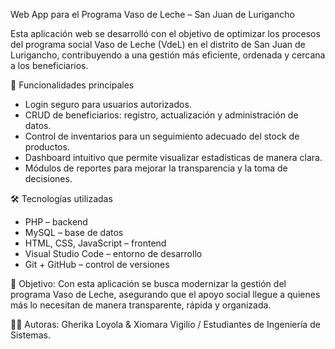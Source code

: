 Web App para el Programa Vaso de Leche – San Juan de Lurigancho 

Esta aplicación web se desarrolló con el objetivo de optimizar los procesos del programa social Vaso de Leche (VdeL) en el distrito de San Juan de Lurigancho, 
contribuyendo a una gestión más eficiente, ordenada y cercana a los beneficiarios.

🚀 Funcionalidades principales
- Login seguro para usuarios autorizados.
- CRUD de beneficiarios: registro, actualización y administración de datos.
- Control de inventarios para un seguimiento adecuado del stock de productos.
- Dashboard intuitivo que permite visualizar estadísticas de manera clara.
- Módulos de reportes para mejorar la transparencia y la toma de decisiones.

🛠️ Tecnologías utilizadas
- PHP – backend
- MySQL – base de datos
- HTML, CSS, JavaScript – frontend
- Visual Studio Code – entorno de desarrollo
- Git + GitHub – control de versiones

🎯 Objetivo: 
Con esta aplicación se busca modernizar la gestión del programa Vaso de Leche, asegurando que el apoyo social 
llegue a quienes más lo necesitan de manera transparente, rápida y organizada.

👩‍💻 Autoras: 
Gherika Loyola & Xiomara Vigilio / Estudiantes de Ingeniería de Sistemas.
